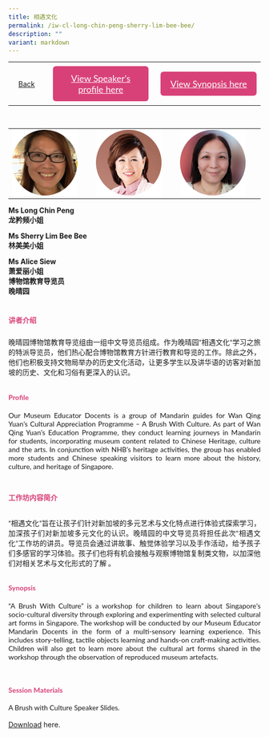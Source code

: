 ```yaml
---
title: 相遇文化
permalink: /iw-cl-long-chin-peng-sherry-lim-bee-bee/
description: ""
variant: markdown
---
```

<style>
  .video-container {
  position: relative;
  width: 100%;
  overflow: hidden;
  padding-top: 56.25%; 
}
.responsive-iframe {
  position: absolute;
  top: 0;
  left: 0;
  bottom: 0;
  right: 0;
  width: 100%;
  height: 100%;
  border: none;
}
.btntop {
    position: fixed;
    float: right;
    bottom: 20px;
    right: 80px;
    z-index: 99;
    boder: none;
    background-color: #3bb9ff;
    cursor: pointer;
    padding: 15px;
    boder-radius: 4px;
    color: #fff;
    font-weight: 600;
}
    .btn1,.btn2{
      font-size: 18px;
    font-family: Lato,sans-serif;
    background-color: #d84178;
    padding: 13px 13px;
    border-radius: 6px;
    text-align: center;
    display: block;
    margin-left: 8px;
  }
  @media only screen and (max-width: 600px){ 
  .btn1,.btn2{
   margin-left: -6px;
    padding: 1px 8px;
  }
  }
   .btn1:hover {
background-color: lightgrey;!important;
}
 .btn2:hover {
background-color: lightgrey;!important;
}
.content a {
margin-bottom:0rem;
text-decoration:none;
}
  img {
height:auto;
max-width:100%;
}
	
	 .tlimg img {
height:auto;
max-width:30%;
}

</style>


<table>
  <tbody><tr>   
        <td style="border: none;
  text-align: left;padding: 20px;">
<a href="/iw-chinese-session">Back</a>
</td>
    <td style="border: none;
  text-align: left;padding: 8px;width: 43%;"> <a href="#C1" class="btn1" style="color:#fff;">View Speaker's profile here</a> </td>
    <td style="border: none;
  text-align: left;padding: 8px;width: 43%;">
      <a href="#C2" class="btn2" style="color:#fff;">  View Synopsis here</a>
    </td>
    </tr>
</tbody></table><br>
<!-- Added below for images -->
<table>
		<tbody><tr>
		<td>
		<img src="/images/CL/tight_crop_10_long_chin_peng.png" style="width:85%"> 
		</td>
		<td>
		<img src="/images/CL/10_sherry_lim_bee_bee.png" style="width:85%">
		</td>
		<td>
		<img src="/images/CL/lr_10_siew_alice.png" style="width:85%">
		</td>		
	</tr>
</tbody></table>
<!-- Codes are until here -->

<!-- **Original code**
<div class="tlimg">
  <div class="column">
<img style="width:100%" src="/images/CL/tight_crop_10_long_chin_peng.png"> 
   </div> 
	 <br>
  <div class="column">
<img style="width:100%" src="/images/CL/10_sherry_lim_bee_bee.png">
   </div>
	 <br>
  <div class="column">
<img style="width:100%" src="/images/CL/lr_10_siew_alice.png">
   </div>
						**ORGINAL CODE**					-->

<p><strong>Ms Long Chin Peng<br>龙矜频小姐</strong></p>
<p><strong>Ms Sherry Lim Bee Bee<br>林美美小姐</strong></p>
<p><strong>Ms Alice Siew<br>萧爱丽小姐<br>博物馆教育导览员<br>晚晴园</strong></p>


<p></p>
<h4 id="C1" style="padding-top:24px;margin:0px;color:#d84178;font-family:Lato,sans-serif;">讲者介绍</h4>
<p style="padding-top:24px;margin:0px;font-family: Lato,sans-serif;text-align: justify">
晚晴园博物馆教育导览组由一组中文导览员组成。作为晚晴园“相遇文化“学习之旅的特派导览员，他们热心配合博物馆教育方针进行教育和导览的工作。除此之外，他们也积极支持文物局举办的历史文化活动，让更多学生以及讲华语的访客对新加坡的历史、文化和习俗有更深入的认识。</p>
	
<h4 id="C1" style="padding-top:12px;color:#d84178;font-family:Lato,sans-serif;">Profile</h4>
<p style="margin:0px;font-family: Lato,sans-serif;text-align: justify">
Our Museum Educator Docents is a group of Mandarin guides for Wan Qing Yuan’s Cultural Appreciation Programme – A Brush With Culture. As part of Wan Qing Yuan’s Education Programme, they conduct learning journeys in Mandarin for students, incorporating museum content related to Chinese Heritage, culture and the arts. In conjunction with NHB’s heritage activities, the group has enabled more students and Chinese speaking visitors to learn more about the history, culture, and heritage of Singapore.
</p>


<h4 id="C2" style="padding-top:24px; color:#d84178;font-family:Lato,sans-serif;">工作坊内容简介</h4>  
<p style="padding-top:12px;margin:0px;font-family: Lato,sans-serif;text-align: justify">
“相遇文化”旨在让孩子们针对新加坡的多元艺术与文化特点进行体验式探索学习，加深孩子们对新加坡多元文化的认识。晚晴园的中文导览员将担任此次“相遇文化”工作坊的讲员。导览员会通过讲故事、触觉体验学习以及手作活动，给予孩子们多感官的学习体验。孩子们也将有机会接触与观察博物馆复制类文物，以加深他们对相关艺术与文化形式的了解 。</p>

  
<h4 id="C2" style="padding-top:12px;color:#d84178;font-family:Lato,sans-serif;">Synopsis</h4>  
<p style="margin:0px;font-family: Lato,sans-serif; text-align:justify;"> “A Brush With Culture” is a workshop for children to learn about Singapore’s socio-cultural diversity through exploring and experimenting with selected cultural art forms in Singapore. The workshop will be conducted by our Museum Educator Mandarin Docents in the form of a multi-sensory learning experience. This includes story-telling, tactile objects learning and hands-on craft-making activities. Children will also get to learn more about the cultural art forms shared in the workshop through the observation of reproduced museum artefacts.
</p>

<div>
<br>
<h4 id="C2" style="padding-top:12px;color:#d84178;font-family:Lato,sans-serif;">Session Materials</h4>  
<p style="margin:0px;font-family: Lato,sans-serif; text-align:justify;">A Brush with Culture Speaker Slides.</p>
<br>
<a target="\_blank" href="/files/mtls 2023_museum_a brush with culture.pdf">Download</a> here.
</div>